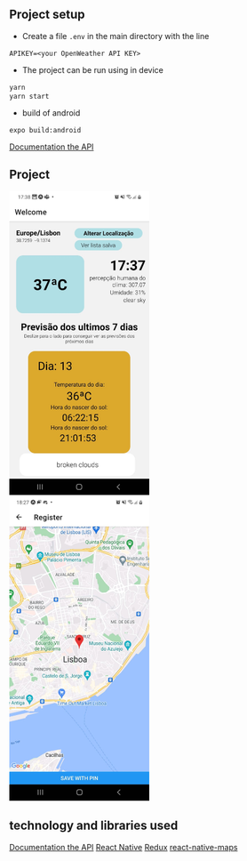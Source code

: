 
## Project setup
- Create a file `.env` in the main directory with the line 
```
APIKEY=<your OpenWeather API KEY>
```
- The project can be run using in device 
```
yarn 
yarn start
```
- build of android
```
expo build:android
```

[Documentation the API](https://openweathermap.org/appid)

## Project

<img src="src/assets/Screenshot_1.jpeg" width="50%" alt="Screenshot 1"/>
<img src="src/assets/Screenshot_2.jpeg" width="50%" alt="Screenshot 2"/>

## technology and libraries used

[Documentation the API](https://openweathermap.org/appid)
[React Native](https://reactnative.dev/)
[Redux](https://redux.js.org/introduction/getting-started)
[react-native-maps](https://www.npmjs.com/package/react-native-maps)
